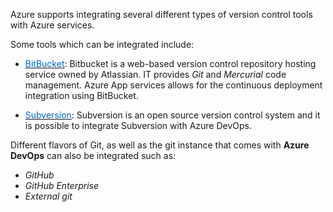 Azure supports integrating several different types of version control tools with Azure services.

Some tools which can be integrated include:

- <a href="https://www.bitbucket.org" target="_blank"><span style="color: #0066cc;" color="#0066cc">BitBucket</span></a>: Bitbucket is a web-based version control repository hosting service owned by Atlassian. IT  provides *Git* and *Mercurial* code management. Azure App services allows for the continuous deployment integration using BitBucket.

- <a href="https://subversion.apache.org/" target="_blank"><span style="color: #0066cc;" color="#0066cc">Subversion</span></a>: Subversion is an open source version control system and it is possible to integrate Subversion with Azure DevOps.

Different flavors of Git, as well as the git instance that comes with **Azure DevOps** can also be integrated such as:
- *GitHub*
- *GitHub Enterprise*
- *External git*
